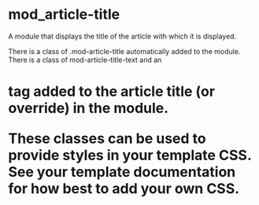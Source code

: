 # mod_article-title
A module that displays the title of the article with which it is displayed.

There is a class of .mod-article-title automatically added to the module.
There is a class of mod-article-title-text and an <h1> tag added to the article title (or override) in the module.

These classes can be used to provide styles in your template CSS. See your template documentation for how best to add your own CSS.